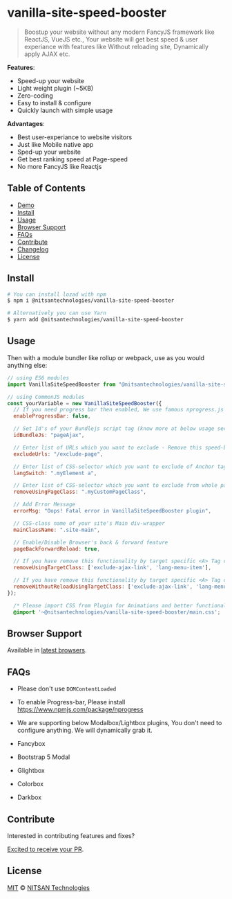 # vanilla-site-speed-booster

> Boostup your website without any modern FancyJS framework like ReactJS, VueJS etc., Your website will get best speed & user experiance with features like Without reloading site, Dynamically apply AJAX etc.

**Features**:

- Speed-up your website
- Light weight plugin (~5KB)
- Zero-coding
- Easy to install & configure
- Quickly launch with simple usage

**Advantages**:

- Best user-experiance to website visitors
- Just like Mobile native app
- Sped-up your website
- Get best ranking speed at Page-speed
- No more FancyJS like Reactjs

## Table of Contents

- [Demo](https://t3planet.com)
- [Install](#install)
- [Usage](#usage)
- [Browser Support](#browser-support)
- [FAQs](#faqs)
- [Contribute](#contribute)
- [Changelog](#changelog)
- [License](#license)

## Install

```sh
# You can install lozad with npm
$ npm i @nitsantechnologies/vanilla-site-speed-booster

# Alternatively you can use Yarn
$ yarn add @nitsantechnologies/vanilla-site-speed-booster
```

## Usage

Then with a module bundler like rollup or webpack, use as you would anything else:

```javascript
// using ES6 modules
import VanillaSiteSpeedBooster from "@nitsantechnologies/vanilla-site-speed-booster";

// using CommonJS modules
const yourVariable = new VanillaSiteSpeedBooster({
  // If you need progress bar then enabled, We use famous nprogress.js (know more at below FAQ section)
  enableProgressBar: false,

  // Set Id's of your Bundlejs script tag (know more at below usage section)
  idBundleJs: "pageAjax",

  // Enter list of URLs which you want to exclude - Remove this speed-booster feature
  excludeUrls: "/exclude-page",

  // Enter list of CSS-selector which you want to exclude of Anchor tag - Remove this speed-booster feature
  langSwitch: ".myElement a",

  // Enter list of CSS-selector which you want to exclude from whole page - Remove this speed-booster feature
  removeUsingPageClass: ".myCustomPageClass",

  // Add Error Message
  errorMsg: "Oops! Fatal error in VanillaSiteSpeedBooster plugin",

  // CSS-class name of your site's Main div-wrapper
  mainClassName: ".site-main",

  // Enable/Disable Browser's back & forward feature
  pageBackForwardReload: true,

  // If you have remove this functionality by target specific <A> Tag class
  removeUsingTargetClass: ['exclude-ajax-link', 'lang-menu-item'],

  // If you have remove this functionality by target specific <A> Tag class
  removeWithoutReloadUsingTargetClass: ['exclude-ajax-link', 'lang-menu-item'],
});
```

```css
  /* Please import CSS from Plugin for Animations and better functionality*/  
  @import '~@nitsantechnologies/vanilla-site-speed-booster/main.css';
```

## Browser Support

Available in [latest browsers](http://caniuse.com/#feat=intersectionobserver).

## FAQs

- Please don't use `DOMContentLoaded`
- To enable Progress-bar, Please install https://www.npmjs.com/package/nprogress

- We are supporting below Modalbox/Lightbox plugins, You don't need to configure anything. We will dynamically grab it.
- Fancybox
- Bootstrap 5 Modal
- Glightbox
- Colorbox
- Darkbox

## Contribute

Interested in contributing features and fixes?

[Excited to receive your PR](https://github.com/nitsan-technologies/ns_vanilla_site_speed_bootster).

## License

[MIT](LICENSE) © [NITSAN Technologies](https://nitsantech.com)
